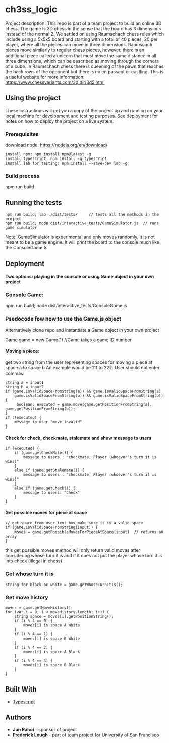 # ch3ss_logic

Project description: This repo is part of a team project to build an online 3D chess.  The game is 3D chess in the sense that the board has 3 dimensions instead of the normal 2.  We settled on using Raumschach chess rules which include using a 5x5x5 board and starting with a total of 40 pieces, 20 per player, where all the pieces can move in three dimensions. Raumscach pieces move similarly to regular chess pieces, however, there is an additional piece called a unicorn that must move the same distance in all three dimensions, which can be described as moving through the corners of a cube. In Raumschach chess there is queening of the pawn that reaches the back rows of the opponent but there is no en passant or castling. This is a useful website for more information: https://www.chessvariants.com/3d.dir/3d5.html

## Using the project

These instructions will get you a copy of the project up and running on your local machine for development and testing purposes. See deployment for notes on how to deploy the project on a live system.

### Prerequisites

download node: https://nodejs.org/en/download/
```
install npm: npm install npm@latest -g
install typescript: npm install -g typescript
install lab for testing: npm install --save-dev lab -g
```

### Build process

npm run build

## Running the tests
```
npm run build; lab ./dist/tests/     // tests all the methods in the project
npm run build; node dist/interactive_tests/GameSimulator.js  // runs game simulator
```
Note: GameSimulator is experimental and only moves randomly, it is not meant to be a game engine.  It will print the board to the console much like the ConsoleGame.ts

## Deployment
#### Two options: playing in the console or using Game object in your own project

### Console Game:
npm run build; node dist/interactive_tests/ConsoleGame.js

### Psedocode fow how to use the Game.js object
Alternatively clone repo and instantiate a Game object in your own project

Game game = new Game(1)  //Game takes a game ID number

#### Moving a piece:

get two string from the user representing spaces for moving a piece at space a to space b
An example would be 111 to 222.  User should not enter commas.
```
string a = input1
string b = input2
if (game.isValidSpaceFromString(a)) && game.isValidSpaceFromString(a)
    game.isValidSpaceFromString(b)) && game.isValidSpaceFromString(b)) {
     boolean: executed = game.move(game.getPositionFromString(a), game.getPositionFromString(b)); 
} 
if (!executed) { 
    message to user "move invalid" 
} 
```
#### Check for check, checkmate, stalemate and show message to users
```
if (executed) { 
    if (game.getCheckMate()) { 
        message to users : "checkmate, Player (whoever's turn it is wins)" 
    } 
    else if (game.getStalemate()) { 
        message to users : "checkmate, Player (whoever's turn it is wins)" 
    } 
    else if (game.getCheck()) { 
        message to users: "Check" 
    } 
}
```
#### Get possible moves for piece at space 
```
// get space from user text box make sure it is a valid space 
if (game.isValidSpaceFromString(input)) {
    moves = game.getPossibleMovesForPieceAtSpace(input)  // returns an array
}
```
this get possible moves method will only return valid moves after considering whose turn it is and if it does not put the player whose turn it is into check (illegal in chess)

### Get whose turn it is 
```
string for black or white = game.getWhoseTurnItIs();
```
### Get move history 
```
moves = game.getMoveHistory(); 
for (var i = 0; i < moveHistory.length; i++) { 
    string space = moves[i].getPositionString(); 
    if (i % 4 == 0) { 
        moves[i] is space A White 
    } 
    if (i % 4 == 1) { 
        moves[i] is space B White 
    } 
    if (i % 4 == 2) { 
        moves[i] is space A Black 
    } 
    if (i % 4 == 3) { 
        moves[i] is space B Black 
    }
}
```
## Built With

* [Typescript](https://www.typescriptlang.org/) 

<!-- ## Contributing

Please read [CONTRIBUTING.md](https://gist.github.com/PurpleBooth/b24679402957c63ec426) for details on our code of conduct, and the process for submitting pull requests to us. -->

<!-- ## Versioning

We use [SemVer](http://semver.org/) for versioning. For the versions available, see the [tags on this repository](https://github.com/your/project/tags).  -->

## Authors

* **Jon Rahoi** - sponsor of project
* **Frederick Lough** - part of team project for University of San Francisco 


<!-- ## License -->
